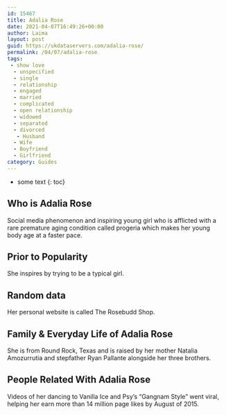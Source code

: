 ```yaml
---
id: 15467
title: Adalia Rose
date: 2021-04-07T16:49:26+00:00
author: Laima
layout: post
guid: https://ukdataservers.com/adalia-rose/
permalink: /04/07/adalia-rose
tags:
 - show love
  - unspecified
  - single
  - relationship
  - engaged
  - married
  - complicated
  - open relationship
  - widowed
  - separated
  - divorced
   - Husband
  - Wife
  - Boyfriend
  - Girlfriend
category: Guides
---
```


* some text
{: toc}


## Who is Adalia Rose
                  
                  
                  
Social media phenomenon and inspiring young girl who is afflicted with a rare premature aging condition called progeria which makes her young body age at a faster pace.
                  
              
            
              
            
                
                
                
## Prior to Popularity
                  
                  
                  
She inspires by trying to be a typical girl.
                  
              
            
              
            
                
                
                
## Random data
                  
                  
                  
Her personal website is called The Rosebudd Shop.
                  
              
            
              
            
                
                
                
## Family & Everyday Life of Adalia Rose
                  
                  
                  
She is from Round Rock, Texas and is raised by her mother Natalia Amozurrutia and stepfather Ryan Pallante alongside her three brothers.
                  
              
            
              
            
                
                
                
## People Related With Adalia Rose
                  
                  
                  
Videos of her dancing to Vanilla Ice and Psy&#8217;s &#8220;Gangnam Style&#8221; went viral, helping her earn more than 14 million page likes by August of 2015.
                  
              
            
              
            
                
              
            
              
              
            
            
              
            
          
          
          